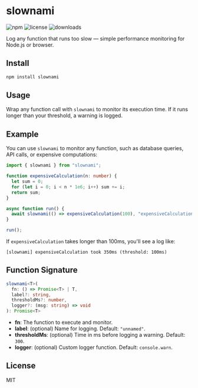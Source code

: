 # slownami

![npm](https://img.shields.io/npm/v/slownami)
![license](https://img.shields.io/npm/l/slownami)
![downloads](https://img.shields.io/npm/dm/slownami)

Log any function that runs too slow — simple performance monitoring for Node.js or browser.

## Install

```bash
npm install slownami
```

## Usage

Wrap any function call with `slownami` to monitor its execution time. If it runs longer than your threshold, a warning is logged.

## Example

You can use `slownami` to monitor any function, such as database queries, API calls, or expensive computations:

```ts
import { slownami } from "slownami";

function expensiveCalculation(n: number) {
  let sum = 0;
  for (let i = 0; i < n * 1e6; i++) sum += i;
  return sum;
}

async function run() {
  await slownami(() => expensiveCalculation(100), "expensiveCalculation", 100);
}

run();
```

If `expensiveCalculation` takes longer than 100ms, you'll see a log like:

```
[slownami] expensiveCalculation took 350ms (threshold: 100ms)
```

## Function Signature

```ts
slownami<T>(
  fn: () => Promise<T> | T,
  label?: string,
  thresholdMs?: number,
  logger?: (msg: string) => void
): Promise<T>
```

- **fn**: The function to execute and monitor.
- **label**: (optional) Name for logging. Default: `"unnamed"`.
- **thresholdMs**: (optional) Time in ms before logging a warning. Default: `300`.
- **logger**: (optional) Custom logger function. Default: `console.warn`.

## License

MIT
